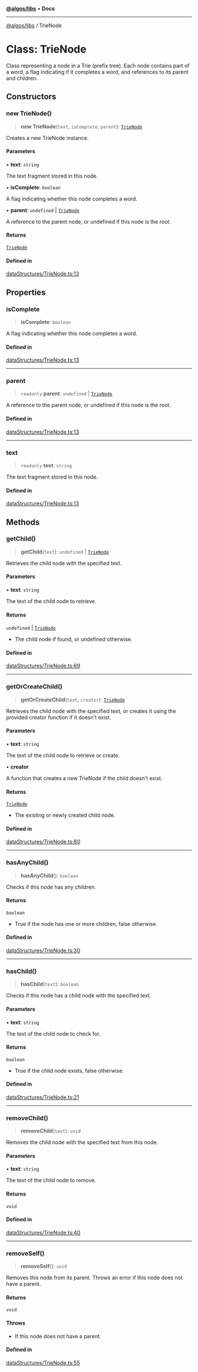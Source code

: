 [**@algos/libs**](../README.md) • **Docs**

***

[@algos/libs](../globals.md) / TrieNode

# Class: TrieNode

Class representing a node in a Trie (prefix tree).
Each node contains part of a word, a flag indicating if it completes a word, and references to its parent and children.

## Constructors

### new TrieNode()

> **new TrieNode**(`text`, `isComplete`, `parent`): [`TrieNode`](TrieNode.md)

Creates a new TrieNode instance.

#### Parameters

• **text**: `string`

The text fragment stored in this node.

• **isComplete**: `boolean`

A flag indicating whether this node completes a word.

• **parent**: `undefined` \| [`TrieNode`](TrieNode.md)

A reference to the parent node, or undefined if this node is the root.

#### Returns

[`TrieNode`](TrieNode.md)

#### Defined in

[dataStructures/TrieNode.ts:13](https://github.com/vladbasin/algos/blob/fda865971d7b618faddb3d2c9e423105a63674ca/libs/algos/src/lib/dataStructures/TrieNode.ts#L13)

## Properties

### isComplete

> **isComplete**: `boolean`

A flag indicating whether this node completes a word.

#### Defined in

[dataStructures/TrieNode.ts:13](https://github.com/vladbasin/algos/blob/fda865971d7b618faddb3d2c9e423105a63674ca/libs/algos/src/lib/dataStructures/TrieNode.ts#L13)

***

### parent

> `readonly` **parent**: `undefined` \| [`TrieNode`](TrieNode.md)

A reference to the parent node, or undefined if this node is the root.

#### Defined in

[dataStructures/TrieNode.ts:13](https://github.com/vladbasin/algos/blob/fda865971d7b618faddb3d2c9e423105a63674ca/libs/algos/src/lib/dataStructures/TrieNode.ts#L13)

***

### text

> `readonly` **text**: `string`

The text fragment stored in this node.

#### Defined in

[dataStructures/TrieNode.ts:13](https://github.com/vladbasin/algos/blob/fda865971d7b618faddb3d2c9e423105a63674ca/libs/algos/src/lib/dataStructures/TrieNode.ts#L13)

## Methods

### getChild()

> **getChild**(`text`): `undefined` \| [`TrieNode`](TrieNode.md)

Retrieves the child node with the specified text.

#### Parameters

• **text**: `string`

The text of the child node to retrieve.

#### Returns

`undefined` \| [`TrieNode`](TrieNode.md)

- The child node if found, or undefined otherwise.

#### Defined in

[dataStructures/TrieNode.ts:69](https://github.com/vladbasin/algos/blob/fda865971d7b618faddb3d2c9e423105a63674ca/libs/algos/src/lib/dataStructures/TrieNode.ts#L69)

***

### getOrCreateChild()

> **getOrCreateChild**(`text`, `creator`): [`TrieNode`](TrieNode.md)

Retrieves the child node with the specified text, or creates it using the provided creator function if it doesn't exist.

#### Parameters

• **text**: `string`

The text of the child node to retrieve or create.

• **creator**

A function that creates a new TrieNode if the child doesn't exist.

#### Returns

[`TrieNode`](TrieNode.md)

- The existing or newly created child node.

#### Defined in

[dataStructures/TrieNode.ts:80](https://github.com/vladbasin/algos/blob/fda865971d7b618faddb3d2c9e423105a63674ca/libs/algos/src/lib/dataStructures/TrieNode.ts#L80)

***

### hasAnyChild()

> **hasAnyChild**(): `boolean`

Checks if this node has any children.

#### Returns

`boolean`

- True if the node has one or more children, false otherwise.

#### Defined in

[dataStructures/TrieNode.ts:30](https://github.com/vladbasin/algos/blob/fda865971d7b618faddb3d2c9e423105a63674ca/libs/algos/src/lib/dataStructures/TrieNode.ts#L30)

***

### hasChild()

> **hasChild**(`text`): `boolean`

Checks if this node has a child node with the specified text.

#### Parameters

• **text**: `string`

The text of the child node to check for.

#### Returns

`boolean`

- True if the child node exists, false otherwise.

#### Defined in

[dataStructures/TrieNode.ts:21](https://github.com/vladbasin/algos/blob/fda865971d7b618faddb3d2c9e423105a63674ca/libs/algos/src/lib/dataStructures/TrieNode.ts#L21)

***

### removeChild()

> **removeChild**(`text`): `void`

Removes the child node with the specified text from this node.

#### Parameters

• **text**: `string`

The text of the child node to remove.

#### Returns

`void`

#### Defined in

[dataStructures/TrieNode.ts:40](https://github.com/vladbasin/algos/blob/fda865971d7b618faddb3d2c9e423105a63674ca/libs/algos/src/lib/dataStructures/TrieNode.ts#L40)

***

### removeSelf()

> **removeSelf**(): `void`

Removes this node from its parent. Throws an error if this node does not have a parent.

#### Returns

`void`

#### Throws

- If this node does not have a parent.

#### Defined in

[dataStructures/TrieNode.ts:55](https://github.com/vladbasin/algos/blob/fda865971d7b618faddb3d2c9e423105a63674ca/libs/algos/src/lib/dataStructures/TrieNode.ts#L55)
